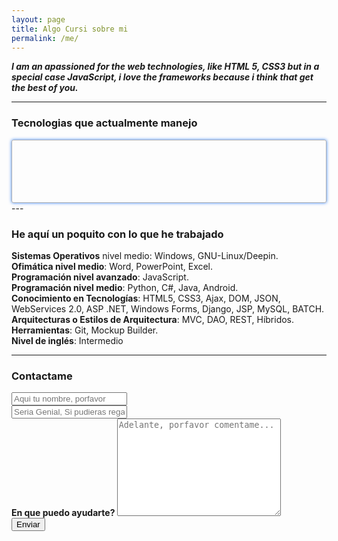 ```yaml
---
layout: page
title: Algo Cursi sobre mi
permalink: /me/
---
```


<style>
#tecs
{
    border : 1px solid rgba( 0, 0, 0, .3 );
    padding : 30px;
    border-radius : 3px;
    box-shadow : 0px 0px 5px rgba( 0, 100, 250, .8 );
}

#tecs span
{
  display: inline-block;
  margin : 18px;
  transition : all .6s ease;
  cursor : pointer;
}

#tecs span:hover
{
  box-shadow : 5px 5px 3px rgba( 0, 0, 0, .3 );
  border-radius : 2px;
  transform : rotate( 1turn );
}

</style>

__*I am an apassioned for the web technologies, like HTML 5, CSS3 but in a special case JavaScript, i love the frameworks because i think that get the best of you.*__

---

### Tecnologias que actualmente manejo
<section id="tecs">
    <span title="click para ver mis proyectos en HTML5"><i style="font-size : 5em;color : rgb(234, 61, 19);" class="fa fa-html5" aria-hidden="true"></i></span>
    <span title="Click para ver mis proyectos en JavaScript"><i style="font-size : 5em;color : rgb(245, 174, 9);" class="icon-javascript"></i></span>
    <span title="Click para ver mis proyectos en CSS"><i style="font-size : 5em;color : rgb(9, 178, 245);" class="fa fa-css3" aria-hidden="true"></i></span>
    <span title="Click para ver mis proyectos en Github"><i style="font-size : 5em;color : rgb(72, 65, 63);" class="fa fa-github" aria-hidden="true"></i></span>
    <span title="Click para ver mis proyectos en Git"><i style="font-size : 5em;color : rgb(234, 61, 19);" class="fa fa-git" aria-hidden="true"></i></span>
    <span title="Click para ver mis proyectos en Laravel5"><i style="font-size : 5em;color : rgb(234, 61, 19);" class="icon-laravel"></i></span>
    <span title="Click para ver mis proyectos en Java"><i style="font-size : 5em;color : rgb(83, 131, 222);" class="icon-java"></i></span>
    <span title="Click para ver mis proyectos en Python"><i style="font-size : 5em;color : rgb(25, 148, 35);" class="icon-python"></i></span>
    <span title="Click para ver mis proyectos en MySQL"><i style="font-size : 5em;color : rgb(19, 163, 234);" class="icon-mysql"></i></span>
    <span title="Click para ver mis proyectos en C#"><i style="font-size : 5em;color : rgb(54, 132, 23);" class="icon-csharp"></i></span>
</section>
---

### He aquí un poquito con lo que he trabajado

__Sistemas Operativos__ nivel medio: Windows, GNU-Linux/Deepin.  
__Ofimática nivel medio__: Word, PowerPoint, Excel.  
__Programación nivel avanzado__: JavaScript.  
__Programación nivel medio__: Python, C#, Java, Android.  
__Conocimiento en Tecnologías__: HTML5, CSS3, Ajax, DOM, JSON, WebServices  2.0, ASP .NET, Windows Forms, Django, JSP, MySQL, BATCH.  
__Arquitecturas o Estilos de Arquitectura__: MVC, DAO, REST, Híbridos.  
__Herramientas__: Git, Mockup Builder.   
__Nivel de inglés__: Intermedio 

---

### Contactame

<form action="https://formspree.io/buggerdeveloper@gmail.com"
      method="POST">
    <input class="form-control" type="text" name="name" placeholder="Aqui tu nombre, porfavor" > <br/>
    <input class="form-control"  type="email" name="_replyto" placeholder="Seria Genial, Si pudieras regalarme tu email aqui"> <br/>
    <label for="asunto">  <strong> En que puedo ayudarte? </strong> </label>
    <textarea placeholder="Adelante, porfavor comentame..."  class="form-control" name="asunto" id="asunto" cols="30" rows="10"></textarea> <br/>
    <input class="btn btn-info"  type="submit" value="Enviar">
</form>
